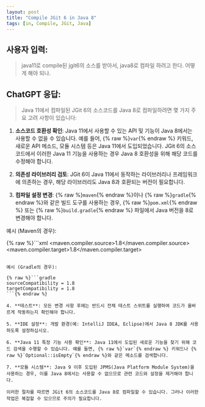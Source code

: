 ```yaml
---
layout: post
title: "Compile JGit 6 in Java 8"
tags: [in, Compile, JGit, Java]
---
```


## 사용자 입력:
> java11로 compile된 jgit6의 소스를 받아서, java8로 컴파일 하려고 한다. 어떻게 해야 되나.

## ChatGPT 응답:
> Java 11에서 컴파일된 JGit 6의 소스코드를 Java 8로 컴파일하려면 몇 가지 주요 고려 사항이 있습니다:

1. **소스코드 호환성 확인**: Java 11에서 사용할 수 있는 API 및 기능이 Java 8에서는 사용할 수 없을 수 있습니다. 예를 들어, {% raw %}`var`{% endraw %} 키워드, 새로운 API 메소드, 모듈 시스템 등은 Java 11에서 도입되었습니다. JGit 6의 소스코드에서 이러한 Java 11 기능을 사용하는 경우 Java 8 호환성을 위해 해당 코드를 수정해야 합니다.

2. **의존성 라이브러리 검토**: JGit 6이 Java 11에서 동작하는 라이브러리나 프레임워크에 의존하는 경우, 해당 라이브러리도 Java 8과 호환되는 버전이 필요합니다.

3. **컴파일 설정 변경**: {% raw %}`maven`{% endraw %}이나 {% raw %}`gradle`{% endraw %}와 같은 빌드 도구를 사용하는 경우, {% raw %}`pom.xml`{% endraw %} 또는 {% raw %}`build.gradle`{% endraw %} 파일에서 Java 버전을 8로 변경해야 합니다.

예시 (Maven의 경우):

{% raw %}```xml
<properties>
    <maven.compiler.source>1.8</maven.compiler.source>
    <maven.compiler.target>1.8</maven.compiler.target>
</properties>
```{% endraw %}

예시 (Gradle의 경우):

{% raw %}```gradle
sourceCompatibility = 1.8
targetCompatibility = 1.8
```{% endraw %}

4. **테스트**: 모든 변경 사항 후에는 반드시 전체 테스트 스위트를 실행하여 코드가 올바르게 작동하는지 확인해야 합니다.

5. **IDE 설정**: 개발 환경(예: IntelliJ IDEA, Eclipse)에서 Java 8 JDK를 사용하도록 설정하십시오.

6. **Java 11 특정 기능 사용 확인**: Java 11에서 도입된 새로운 기능을 찾기 위해 코드 검색을 수행할 수 있습니다. 예를 들면, {% raw %}`var`{% endraw %} 키워드나 {% raw %}`Optional::isEmpty`{% endraw %}와 같은 메소드를 검색합니다.

7. **모듈 시스템**: Java 9 이후 도입된 JPMS(Java Platform Module System)을 사용하는 경우, 이를 Java 8에서는 사용할 수 없으므로 관련 코드와 설정을 제거해야 합니다.

이러한 절차를 따르면 JGit 6의 소스코드를 Java 8로 컴파일할 수 있습니다. 그러나 이러한 작업은 복잡할 수 있으므로 주의가 필요합니다.

